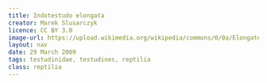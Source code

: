```yaml
---
title: Indotestudo elongata
creator: Marek Slusarczyk
licence: CC BY 3.0
image-url: https://upload.wikimedia.org/wikipedia/commons/0/0a/Elongated_Tortoise_%28Indotestudo_elongata%29_-_Thailand_1.jpg
layout: nav
date: 29 March 2009
tags: testudinidae, testudines, reptilia
class: reptilia
---
```

